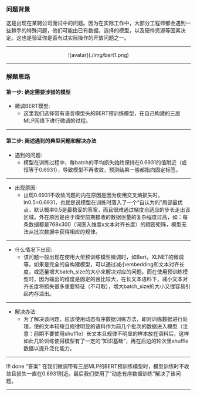 


### 问题背景


这是出现在某聘公司面试中的问题。因为在实际工作中，大部分工程师都会遇到一些棘手的特殊问题，他们可能由已有数据，选择的模型，以及硬件资源等因素决定。这也是验证你是否有过实际操作的开放问题之一。

---

<center>![avatar](./img/bert1.png)</center>

---

### 解题思路


#### 第一步: 确定需要涉猎的模型

* 微调BERT模型:
	* 这里我们选择带有语言模型头的BERT预训练模型，在自己构建的三层MLP网络下进行微调的过程。


---

#### 第二步: 阐述遇到的典型问题和解决办法

* 遇到的问题:
	* 模型在训练过程中，每batch的平均损失始终保持在0.6931的值附近（或恒等于0.6931），导致模型不再收敛，预测结果一般都指向固定标签。

---

* 出现原因:
	* 出现0.6931不收敛问题的内在原因是因为使用交叉熵损失时，In0.5=0.6931，也就是说模型在训练时落入了一个“自认为的”局部最优点，默认概率0.5是最稳妥的答案，而且很难通过梯度自适应的步长走出该区域。外在原因是由于模型前期接收的数据张量的复杂程度过高，如：每条数据都是768x300（词嵌入维度x文本对齐长度）的稠密矩阵，模型无法从批次数据中获得相应的规律。

---

* 什么情况下出现:
	* 该问题一般出现在使用大型预训练模型微调时，如Bert，XLNET的微调等，如果是完全的自构建模型，可以通过减小embedding和文本对齐长度，或适量增大batch_size的大小来解决对应的问题。而在使用预训练模型时，因为输出的维度是固定的且比较大，在长文本语料下，减小文本对齐长度将损失很多重要特征（不可取），增大batch_size的大小又很容易引起内存溢出。


---

* 解决办法:
	* 为了解决该问题，应该使用动态有序数据训练方法，即对训练数据进行处理，使的文本较短且规律明显的语料作为前几个批次的数据进入模型（注意：前期不要使用shuffle）长文本且规律不明显的样本放在语料后，这样如此几轮训练使得模型有了一定的“知识基础”，再在后边的轮次里shuffle数据以提升泛化能力。


---

!!! done "答案"
    在我们微调带有三层MLP的BERT预训练模型时，模型训练时不收敛且损失一直在0.6931附近。最后我们使用了“动态有序数据训练”解决了该问题。

---



